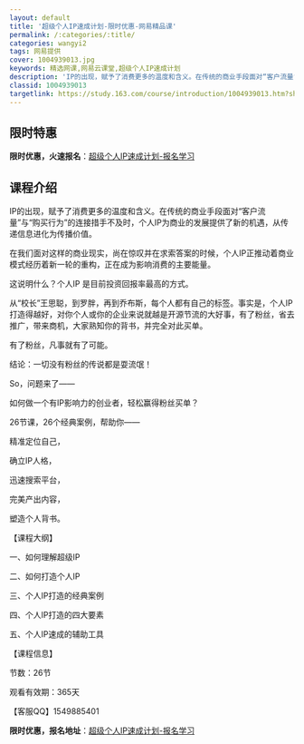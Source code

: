 ```yaml
---
layout: default
title: '超级个人IP速成计划-限时优惠-网易精品课'
permalink: /:categories/:title/
categories: wangyi2
tags: 网易提供
cover: 1004939013.jpg
keywords: 精选网课,网易云课堂,超级个人IP速成计划
description: 'IP的出现，赋予了消费更多的温度和含义。在传统的商业手段面对“客户流量”与“购买行为”的连接措手不及时，个人IP为商业的'
classid: 1004939013
targetlink: https://study.163.com/course/introduction/1004939013.htm?share=1&shareId=1025206652&utm_campaign=share&utm_medium=iphoneShare&utm_source=&utm_u=1025206652
---
```


## 限时特惠

**限时优惠，火速报名**：[超级个人IP速成计划-报名学习](https://study.163.com/course/introduction/1004939013.htm?share=1&shareId=1025206652&utm_campaign=share&utm_medium=iphoneShare&utm_source=&utm_u=1025206652)

## 课程介绍

IP的出现，赋予了消费更多的温度和含义。在传统的商业手段面对“客户流量”与“购买行为”的连接措手不及时，个人IP为商业的发展提供了新的机遇，从传递信息进化为传播价值。



在我们面对这样的商业现实，尚在惊叹并在求索答案的时候，个人IP正推动着商业模式经历着新一轮的重构，正在成为影响消费的主要能量。



这说明什么？个人IP 是目前投资回报率最高的方式。



从“校长”王思聪，到罗胖，再到乔布斯，每个人都有自己的标签。事实是，个人IP打造得越好，对你个人或你的企业来说就越是开源节流的大好事，有了粉丝，省去推广，带来商机，大家熟知你的背书，并完全对此买单。

有了粉丝，凡事就有了可能。



结论：一切没有粉丝的传说都是耍流氓！



So，问题来了——

如何做一个有IP影响力的创业者，轻松赢得粉丝买单？



26节课，26个经典案例，帮助你——



精准定位自己，

确立IP人格，

迅速搜索平台，

完美产出内容，

塑造个人背书。



【课程大纲】

一、如何理解超级IP

二、如何打造个人IP

三、个人IP打造的经典案例 

四、个人IP打造的四大要素 

五、个人IP速成的辅助工具



【课程信息】

节数：26节

观看有效期：365天



【客服QQ】1549885401

**限时优惠，报名地址**：[超级个人IP速成计划-报名学习](https://study.163.com/course/introduction/1004939013.htm?share=1&shareId=1025206652&utm_campaign=share&utm_medium=iphoneShare&utm_source=&utm_u=1025206652)

